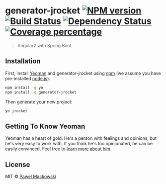 # generator-jrocket [![NPM version][npm-image]][npm-url] [![Build Status][travis-image]][travis-url] [![Dependency Status][daviddm-image]][daviddm-url] [![Coverage percentage][coveralls-image]][coveralls-url]
> Angular2 with Spring Boot

## Installation

First, install [Yeoman](http://yeoman.io) and generator-jrocket using [npm](https://www.npmjs.com/) (we assume you have pre-installed [node.js](https://nodejs.org/)).

```bash
npm install -g yo
npm install -g generator-jrocket
```

Then generate your new project:

```bash
yo jrocket
```

## Getting To Know Yeoman

Yeoman has a heart of gold. He&#39;s a person with feelings and opinions, but he&#39;s very easy to work with. If you think he&#39;s too opinionated, he can be easily convinced. Feel free to [learn more about him](http://yeoman.io/).

## License

MIT © [Pawel Mackowski]()


[npm-image]: https://badge.fury.io/js/generator-jrocket.svg
[npm-url]: https://npmjs.org/package/generator-jrocket
[travis-image]: https://travis-ci.org/pmackowski/generator-jrocket.svg?branch=master
[travis-url]: https://travis-ci.org/pmackowski/generator-jrocket
[daviddm-image]: https://david-dm.org/pmackowski/generator-jrocket.svg?theme=shields.io
[daviddm-url]: https://david-dm.org/pmackowski/generator-jrocket
[coveralls-image]: https://coveralls.io/repos/pmackowski/generator-jrocket/badge.svg
[coveralls-url]: https://coveralls.io/r/pmackowski/generator-jrocket
